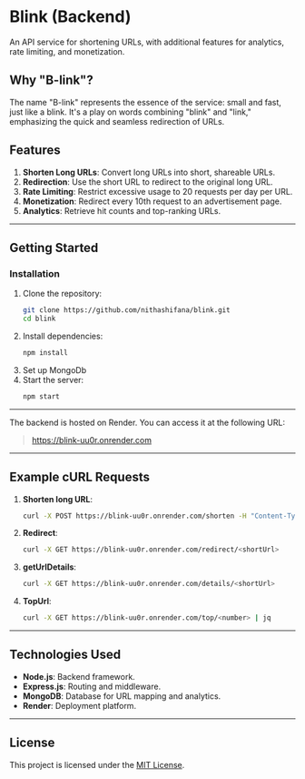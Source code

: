 # Blink (Backend)

An API service for shortening URLs, with additional features for analytics, rate limiting, and monetization.

## Why "B-link"?
The name "B-link" represents the essence of the service: small and fast, just like a blink. It's a play on words combining "blink" and "link," emphasizing the quick and seamless redirection of URLs.

## Features
1. **Shorten Long URLs**: Convert long URLs into short, shareable URLs.
2. **Redirection**: Use the short URL to redirect to the original long URL.
3. **Rate Limiting**: Restrict excessive usage to 20 requests per day per URL.
4. **Monetization**: Redirect every 10th request to an advertisement page.
5. **Analytics**: Retrieve hit counts and top-ranking URLs.

---

## Getting Started

### Installation
1. Clone the repository:
   ```bash
   git clone https://github.com/nithashifana/blink.git
   cd blink
   ```
2. Install dependencies:
   ```bash
   npm install
   ```
3. Set up MongoDb
4. Start the server:
   ```bash
   npm start
   ```
---

The backend is hosted on Render. You can access it at the following URL:
> https://blink-uu0r.onrender.com

---

## **Example cURL Requests**

1. **Shorten long URL**:
    ```bash
    curl -X POST https://blink-uu0r.onrender.com/shorten -H "Content-Type: application/json" -d '{"longUrl": "https://github.com/nithashifana"}'
    ```

2. **Redirect**:
    ```bash
    curl -X GET https://blink-uu0r.onrender.com/redirect/<shortUrl>
    ```

3. **getUrlDetails**:
    ```bash
   curl -X GET https://blink-uu0r.onrender.com/details/<shortUrl>
    ```

4. **TopUrl**:
    ```bash
   curl -X GET https://blink-uu0r.onrender.com/top/<number> | jq
    ```
    
---

## Technologies Used
- **Node.js**: Backend framework.
- **Express.js**: Routing and middleware.
- **MongoDB**: Database for URL mapping and analytics.
- **Render**: Deployment platform.

---

## License
This project is licensed under the [MIT License](LICENSE).
